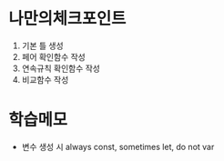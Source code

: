 # 나만의체크포인트

1. 기본 틀 생성
2. 페어 확인함수 작성
3. 연속규칙 확인함수 작성
4. 비교함수 작성

# 학습메모

* 변수 생성 시 always const, sometimes let, do not var